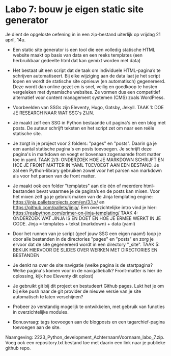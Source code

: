 # Labo 7: bouw je eigen static site generator
Je dient de opgeloste oefening in in een zip-bestand uiterlijk op vrijdag 21 april, 14u. 

- Een static site generator is een tool die een volledig statische HTML website maakt op basis van data en een reeks templates (een herbruikbaar gedeelte html dat kan gemixt worden met data)

- Het bestaat uit een script dat de taak om individuele HTML-pagina’s te schrijven automatiseert. Bij elke wijziging aan de data laat je het script lopen en wordt de statische site opnieuw (en automatisch) gegenereerd. Deze wordt dan online gezet en is snel, veilig en goedkoop te hosten vergeleken met dynamische websites. Ze vormen dus een competitief alternatief voor content management systemen (CMS) zoals WordPress. 

- Voorbeelden van SSGs zijn Eleventy, Hugo, Gatsby, Jekyll. TAAK 1: DOE JE RESEARCH NAAR WAT SSG's ZIJN. 

- Je maakt zelf een SSG in Python bestaande uit pagina's en een blog met posts. De auteur schrijft teksten en het script zet om naar een reële statische site.

- Je zorgt in je project voor 2 folders: "pages" en  "posts". Daarin ga je een aantal statische pagina's en posts toevoegen. Je schrijft deze pagina's in markdown en voegt er bovenaan zogenaamde front matter toe in yaml. TAAK 2/3: ONDERZOEK HOE JE MARKDOWN SCHRIJFT EN HOE JE FRONT MATTER IN YAML TOEVOEGT AAN EEN BESTAND. Je zal een Python-library gebruiken zowel voor het parsen van markdown als voor het parsen van de front matter.

- Je maakt ook een folder "templates" aan die één of meerdere html-bestanden bevat waarmee je de pagina’s en de posts kan mixen. Voor het mixen zelf ga je gebruik maken van de Jinja templating engine: https://jinja.palletsprojects.com/en/3.1.x/ en https://github.com/pallets/jinja/. Een overzichtelijke intro vind je hier: https://realpython.com/primer-on-jinja-templating/ TAAK 4: ONDERZOEK WAT JINJA IS EN DOET EN HOE JE ERMEE WERKT IN JE CODE. Jinja = templates + tekst (markdown) + data (yaml)

- Door het runnen van je script (geef jouw SSG een eigen naam!) loop je door alle bestanden in de directories "pages" en "posts" en zorg je ervoor dat de site gegenereerd wordt in een directory "_site". TAAK 5: BEKIJK HIERVOOR DE SLIDES OVER WERKEN MET DIRECTORIES EN BESTANDEN

- Je denkt na over de site navigatie (welke pagina is de startpagina? Welke pagina's komen voor in de navigatiebalk? Front-matter is hier de oplossing, kijk hoe Eleventy dit oplost)

- Je gebruikt git bij dit project en bestudeert Github pages. Lukt het je om bij elke push naar de git provider de nieuwe versie van je site automatisch te laten verschijnen?

- Probeer zo verstandig mogelijk te ontwikkelen, met gebruik van functies in overzichtelijke modules.

- Bonusvraag: tags toevoegen aan de blogposts en een tagarchief-pagina toevoegen aan de site.

Naamgeving: 2223_Python_development_AchternaamVoornaam_labo_7.zip. Voeg ook een repository.txt bestand toe met daarin een link naar je publieke github repo. 